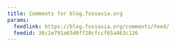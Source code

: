 ```yaml
---
title: Comments for blog.fossasia.org
params:
  feedlink: https://blog.fossasia.org/comments/feed/
  feedid: 36c1e791a65d0ff20cfccf65a463c126
---
```

